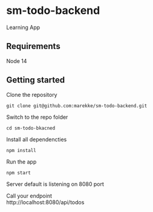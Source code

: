 # sm-todo-backend
Learning App

## Requirements
 Node 14

## Getting started

Clone the repository
```
git clone git@github.com:marekke/sm-todo-backend.git
```

Switch to the repo folder
```
cd sm-todo-bkacned
```

Install all dependencties
```
npm install
```

Run the app
```
npm start
```

Server default is listening on 8080 port


Call your endpoint  
http://localhost:8080/api/todos

